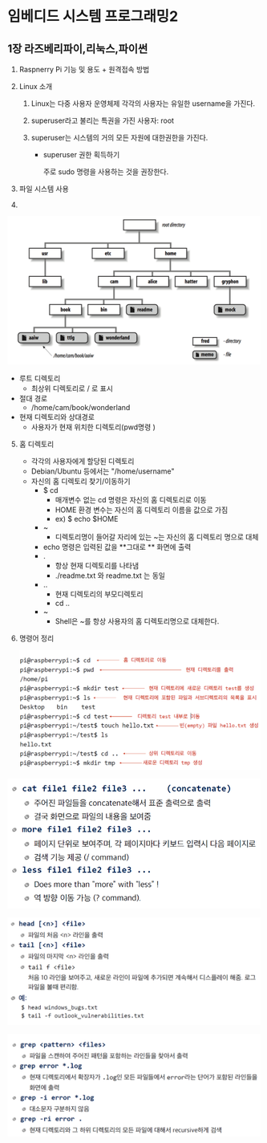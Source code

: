 # 임베디드 시스템 프로그래밍2



## 1장 라즈베리파이,리눅스,파이썬

1. Raspnerry Pi 기능 및 용도 + 원격접속 방법

2. Linux 소개

   1. Linux는 다중 사용자 운영체제 각각의 사용자는 유일한 username을 가진다.

   2. superuser라고 불리는 특권을 가진 사용자: root

   3. superuser는 시스템의 거의 모든 자원에 대한권한을 가진다.

      - superuser 권한 획득하기

        주로 sudo 명령을 사용하는 것을 권장한다.
   
3. 파일 시스템 사용

4. 

![image-20200320175053093](image-20200320175053093.png)

- 루트 디렉토리 
  - 최상위 디렉토리로 / 로 표시
- 절대 경로
  - /home/cam/book/wonderland
- 현재 디렉토리와 상대경로
  - 사용자가 현재 위치한 디렉토리(pwd명령 )



5. 홈 디렉토리

   - 각각의 사용자에게 할당된 디렉토리
   - Debian/Ubuntu 등에서는 "/home/username"
   - 자신의 홈 디렉토리 찾기/이동하기
     - $ cd
       - 매개변수 없는 cd 명령은 자신의 홈 디렉토리로 이동
       - HOME 환경 변수는 자신의 홈 디렉토리 이름을 값으로 가짐
       - ex) $ echo $HOME
     - ~
       - 디렉토리명이 들어갈 자리에 있는 ~는 자신의 홈 디렉토리 명으로 대체
     - echo 명령은 입력된 값을 **그대로 ** 화면에 출력
     - .
       - 항상 현재 디렉토리를 나타냄
       - ./readme.txt 와 readme.txt 는 동일
     - ..
       - 현재 디렉토리의 부모디렉토리
       - cd ..
     - ~
       - Shell은 ~를 항상 사용자의 홈 디렉토리명으로 대체한다.

6. 명령어 정리

   ![image-20200320180100943](image-20200320180100943.png)

<img src="image-20200320180212466.png" alt="image-20200320180212466" style="zoom:80%;" />

![image-20200320180230134](image-20200320180230134.png)

![image-20200320180257938](image-20200320180257938.png)
